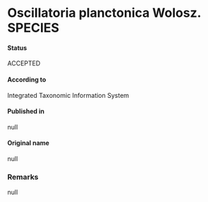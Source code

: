 # Oscillatoria planctonica Wolosz. SPECIES

#### Status
ACCEPTED

#### According to
Integrated Taxonomic Information System

#### Published in
null

#### Original name
null

### Remarks
null